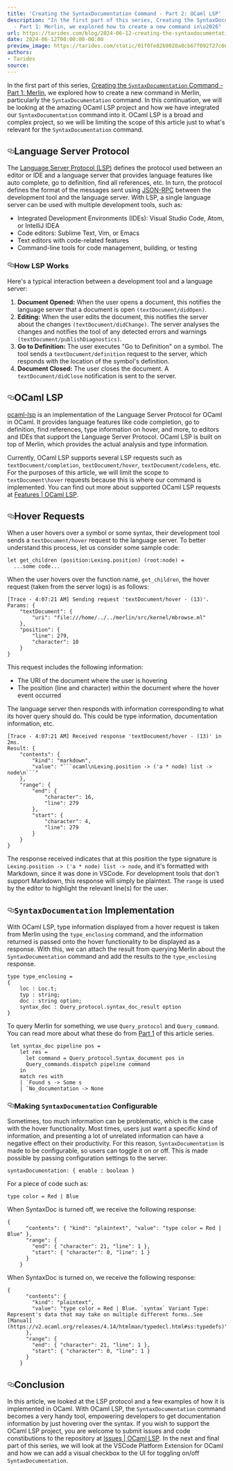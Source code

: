 ```yaml
---
title: 'Creating the SyntaxDocumentation Command - Part 2: OCaml LSP'
description: "In the first part of this series, Creating the SyntaxDocumentation Command
  - Part 1: Merlin, we explored how to create a new command in\u2026"
url: https://tarides.com/blog/2024-06-12-creating-the-syntaxdocumentation-command-part-2-ocaml-lsp
date: 2024-06-12T00:00:00-00:00
preview_image: https://tarides.com/static/01f0fe82b9020a8cb67f092f27c60876/0132d/ufo_hover.jpg
authors:
- Tarides
source:
---
```


<p>In the first part of this series, <a href="https://tarides.com/blog/2024-04-17-creating-the-syntaxdocumentation-command-part-1-merlin/">Creating the <code>SyntaxDocumentation</code> Command - Part 1: Merlin</a>, we explored how to create a new command in Merlin, particularly the <code>SyntaxDocumentation</code> command. In this continuation, we will be looking at the amazing OCaml LSP project and how we have integrated our <code>SyntaxDocumentation</code> command into it. OCaml LSP is a broad and complex project, so we will be limiting the scope of this article just to what's relevant for the <code>SyntaxDocumentation</code> command.</p>
<h2 style="position:relative;"><a href="https://tarides.com/feed.xml#language-server-protocol" aria-label="language server protocol permalink" class="anchor before"><svg aria-hidden="true" focusable="false" height="16" version="1.1" viewbox="0 0 16 16" width="16"><path fill-rule="evenodd" d="M4 9h1v1H4c-1.5 0-3-1.69-3-3.5S2.55 3 4 3h4c1.45 0 3 1.69 3 3.5 0 1.41-.91 2.72-2 3.25V8.59c.58-.45 1-1.27 1-2.09C10 5.22 8.98 4 8 4H4c-.98 0-2 1.22-2 2.5S3 9 4 9zm9-3h-1v1h1c1 0 2 1.22 2 2.5S13.98 12 13 12H9c-.98 0-2-1.22-2-2.5 0-.83.42-1.64 1-2.09V6.25c-1.09.53-2 1.84-2 3.25C6 11.31 7.55 13 9 13h4c1.45 0 3-1.69 3-3.5S14.5 6 13 6z"></path></svg></a>Language Server Protocol</h2>
<p>The <a href="https://microsoft.github.io/language-server-protocol/">Language Server Protocol (LSP)</a> defines the protocol used between an editor or IDE and a language server that provides language features like auto complete, go to definition, find all references, etc. In turn, the protocol defines the format of the messages sent using <a href="https://www.jsonrpc.org/">JSON-RPC</a> between the development tool and the language server. With LSP, a single language server can be used with multiple development tools, such as:</p>
<ul>
<li>Integrated Development Environments (IDEs): Visual Studio Code, Atom, or IntelliJ IDEA</li>
<li>Code editors: Sublime Text, Vim, or Emacs</li>
<li>Text editors with code-related features</li>
<li>Command-line tools for code management, building, or testing</li>
</ul>
<h3 style="position:relative;"><a href="https://tarides.com/feed.xml#how-lsp-works" aria-label="how lsp works permalink" class="anchor before"><svg aria-hidden="true" focusable="false" height="16" version="1.1" viewbox="0 0 16 16" width="16"><path fill-rule="evenodd" d="M4 9h1v1H4c-1.5 0-3-1.69-3-3.5S2.55 3 4 3h4c1.45 0 3 1.69 3 3.5 0 1.41-.91 2.72-2 3.25V8.59c.58-.45 1-1.27 1-2.09C10 5.22 8.98 4 8 4H4c-.98 0-2 1.22-2 2.5S3 9 4 9zm9-3h-1v1h1c1 0 2 1.22 2 2.5S13.98 12 13 12H9c-.98 0-2-1.22-2-2.5 0-.83.42-1.64 1-2.09V6.25c-1.09.53-2 1.84-2 3.25C6 11.31 7.55 13 9 13h4c1.45 0 3-1.69 3-3.5S14.5 6 13 6z"></path></svg></a>How LSP Works</h3>
<p>Here's a typical interaction between a development tool and a language server:</p>
<ol>
<li><strong>Document Opened:</strong> When the user opens a document, this notifies the language server that a document is open <code>(textDocument/didOpen)</code>.</li>
<li><strong>Editing:</strong> When the user edits the document, this notifies the server about the changes <code>(textDocument/didChange)</code>. The server analyses the changes and notifies the tool of any detected errors and warnings <code>(textDocument/publishDiagnostics)</code>.</li>
<li><strong>Go to Definition:</strong> The user executes &quot;Go to Definition&quot; on a symbol. The tool sends a <code>textDocument/definition</code> request to the server, which responds with the location of the symbol's definition.</li>
<li><strong>Document Closed:</strong> The user closes the document. A <code>textDocument/didClose</code> notification is sent to the server.</li>
</ol>
<h2 style="position:relative;"><a href="https://tarides.com/feed.xml#ocaml-lsp" aria-label="ocaml lsp permalink" class="anchor before"><svg aria-hidden="true" focusable="false" height="16" version="1.1" viewbox="0 0 16 16" width="16"><path fill-rule="evenodd" d="M4 9h1v1H4c-1.5 0-3-1.69-3-3.5S2.55 3 4 3h4c1.45 0 3 1.69 3 3.5 0 1.41-.91 2.72-2 3.25V8.59c.58-.45 1-1.27 1-2.09C10 5.22 8.98 4 8 4H4c-.98 0-2 1.22-2 2.5S3 9 4 9zm9-3h-1v1h1c1 0 2 1.22 2 2.5S13.98 12 13 12H9c-.98 0-2-1.22-2-2.5 0-.83.42-1.64 1-2.09V6.25c-1.09.53-2 1.84-2 3.25C6 11.31 7.55 13 9 13h4c1.45 0 3-1.69 3-3.5S14.5 6 13 6z"></path></svg></a>OCaml LSP</h2>
<p><a href="https://github.com/ocaml/ocaml-lsp">ocaml-lsp</a> is an implementation of the Language Server Protocol for OCaml in OCaml. It provides language features like code completion, go to definition, find references, type information on hover, and more, to editors and IDEs that support the Language Server Protocol. OCaml LSP is built on top of Merlin, which provides the actual analysis and type information.</p>
<p>Currently, OCaml LSP supports several LSP requests such as <code>textDocument/completion</code>, <code>textDocument/hover</code>, <code>textDocument/codelens</code>, etc. For the purposes of this article, we will limit the scope to <code>textDocument\hover</code> requests because this is where our command is implemented. You can find out more about supported OCaml LSP requests at <a href="https://github.com/ocaml/ocaml-lsp/tree/master?tab=readme-ov-file#features">Features | OCaml LSP</a>.</p>
<h2 style="position:relative;"><a href="https://tarides.com/feed.xml#hover-requests" aria-label="hover requests permalink" class="anchor before"><svg aria-hidden="true" focusable="false" height="16" version="1.1" viewbox="0 0 16 16" width="16"><path fill-rule="evenodd" d="M4 9h1v1H4c-1.5 0-3-1.69-3-3.5S2.55 3 4 3h4c1.45 0 3 1.69 3 3.5 0 1.41-.91 2.72-2 3.25V8.59c.58-.45 1-1.27 1-2.09C10 5.22 8.98 4 8 4H4c-.98 0-2 1.22-2 2.5S3 9 4 9zm9-3h-1v1h1c1 0 2 1.22 2 2.5S13.98 12 13 12H9c-.98 0-2-1.22-2-2.5 0-.83.42-1.64 1-2.09V6.25c-1.09.53-2 1.84-2 3.25C6 11.31 7.55 13 9 13h4c1.45 0 3-1.69 3-3.5S14.5 6 13 6z"></path></svg></a>Hover Requests</h2>
<p>When a user hovers over a symbol or some syntax, their development tool sends a <code>textDocument/hover</code> request to the language server. To better understand this process, let us consider some sample code:</p>
<div class="gatsby-highlight" data-language="ocaml"><pre class="language-ocaml"><code class="language-ocaml"><span class="token keyword">let</span> get_children <span class="token punctuation">(</span>position<span class="token punctuation">:</span>Lexing<span class="token punctuation">.</span>position<span class="token punctuation">)</span> <span class="token punctuation">(</span>root<span class="token punctuation">:</span>node<span class="token punctuation">)</span> <span class="token operator">=</span>
  <span class="token operator">..</span><span class="token punctuation">.</span>some code<span class="token operator">..</span><span class="token punctuation">.</span></code></pre></div>
<p>When the user hovers over the function name, <code>get_children</code>, the hover request (taken from the server logs) is as follows:</p>
<div class="gatsby-highlight" data-language="json"><pre class="language-json"><code class="language-json"><span class="token punctuation">[</span>Trace - <span class="token number">4</span><span class="token operator">:</span><span class="token number">07</span><span class="token operator">:</span><span class="token number">21</span> AM<span class="token punctuation">]</span> Sending request 'textDocument/hover - (<span class="token number">13</span>)'.
Params<span class="token operator">:</span> <span class="token punctuation">{</span>
    <span class="token property">&quot;textDocument&quot;</span><span class="token operator">:</span> <span class="token punctuation">{</span>
        <span class="token property">&quot;uri&quot;</span><span class="token operator">:</span> <span class="token string">&quot;file:///home/../../merlin/src/kernel/mbrowse.ml&quot;</span>
    <span class="token punctuation">}</span><span class="token punctuation">,</span>
    <span class="token property">&quot;position&quot;</span><span class="token operator">:</span> <span class="token punctuation">{</span>
        <span class="token property">&quot;line&quot;</span><span class="token operator">:</span> <span class="token number">279</span><span class="token punctuation">,</span>
        <span class="token property">&quot;character&quot;</span><span class="token operator">:</span> <span class="token number">10</span>
    <span class="token punctuation">}</span>
<span class="token punctuation">}</span></code></pre></div>
<p>This request includes the following information:</p>
<ul>
<li>The URI of the document where the user is hovering</li>
<li>The position (line and character) within the document where the hover event occurred</li>
</ul>
<p>The language server then responds with information corresponding to what its hover query should do. This could be type information, documentation information, etc.</p>
<div class="gatsby-highlight" data-language="json"><pre class="language-json"><code class="language-json"><span class="token punctuation">[</span>Trace - <span class="token number">4</span><span class="token operator">:</span><span class="token number">07</span><span class="token operator">:</span><span class="token number">21</span> AM<span class="token punctuation">]</span> Received response 'textDocument/hover - (<span class="token number">13</span>)' in 2ms.
Result<span class="token operator">:</span> <span class="token punctuation">{</span>
    <span class="token property">&quot;contents&quot;</span><span class="token operator">:</span> <span class="token punctuation">{</span>
        <span class="token property">&quot;kind&quot;</span><span class="token operator">:</span> <span class="token string">&quot;markdown&quot;</span><span class="token punctuation">,</span>
        <span class="token property">&quot;value&quot;</span><span class="token operator">:</span> <span class="token string">&quot;```ocaml\nLexing.position -&gt; ('a * node) list -&gt; node\n```&quot;</span>
    <span class="token punctuation">}</span><span class="token punctuation">,</span>
    <span class="token property">&quot;range&quot;</span><span class="token operator">:</span> <span class="token punctuation">{</span>
        <span class="token property">&quot;end&quot;</span><span class="token operator">:</span> <span class="token punctuation">{</span>
            <span class="token property">&quot;character&quot;</span><span class="token operator">:</span> <span class="token number">16</span><span class="token punctuation">,</span>
            <span class="token property">&quot;line&quot;</span><span class="token operator">:</span> <span class="token number">279</span>
        <span class="token punctuation">}</span><span class="token punctuation">,</span>
        <span class="token property">&quot;start&quot;</span><span class="token operator">:</span> <span class="token punctuation">{</span>
            <span class="token property">&quot;character&quot;</span><span class="token operator">:</span> <span class="token number">4</span><span class="token punctuation">,</span>
            <span class="token property">&quot;line&quot;</span><span class="token operator">:</span> <span class="token number">279</span>
        <span class="token punctuation">}</span>
    <span class="token punctuation">}</span>
<span class="token punctuation">}</span></code></pre></div>
<p>The response received indicates that at this position the type signature is <code>Lexing.position -&gt; ('a * node) list -&gt; node</code>, and it's formatted with Markdown, since it was done in VSCode. For development tools that don't support Markdown, this response will simply be plaintext. The <code>range</code> is used by the editor to highlight the relevant line(s) for the user.</p>
<h2 style="position:relative;"><a href="https://tarides.com/feed.xml#syntaxdocumentation-implementation" aria-label="syntaxdocumentation implementation permalink" class="anchor before"><svg aria-hidden="true" focusable="false" height="16" version="1.1" viewbox="0 0 16 16" width="16"><path fill-rule="evenodd" d="M4 9h1v1H4c-1.5 0-3-1.69-3-3.5S2.55 3 4 3h4c1.45 0 3 1.69 3 3.5 0 1.41-.91 2.72-2 3.25V8.59c.58-.45 1-1.27 1-2.09C10 5.22 8.98 4 8 4H4c-.98 0-2 1.22-2 2.5S3 9 4 9zm9-3h-1v1h1c1 0 2 1.22 2 2.5S13.98 12 13 12H9c-.98 0-2-1.22-2-2.5 0-.83.42-1.64 1-2.09V6.25c-1.09.53-2 1.84-2 3.25C6 11.31 7.55 13 9 13h4c1.45 0 3-1.69 3-3.5S14.5 6 13 6z"></path></svg></a><code>SyntaxDocumentation</code> Implementation</h2>
<p>With OCaml LSP, type information displayed from a hover request is taken from Merlin using the <code>type_enclosing</code> command, and the information returned is passed onto the hover functionality to be displayed as a response. With this, we can attach the result from querying Merlin about the <code>SyntaxDocumentation</code> command and add the results to the <code>type_enclosing</code> response.</p>
<div class="gatsby-highlight" data-language="ocaml"><pre class="language-ocaml"><code class="language-ocaml"><span class="token keyword">type</span> type_enclosing <span class="token operator">=</span>
<span class="token punctuation">{</span>
    loc <span class="token punctuation">:</span> Loc<span class="token punctuation">.</span>t<span class="token punctuation">;</span>
    typ <span class="token punctuation">:</span> string<span class="token punctuation">;</span>
    doc <span class="token punctuation">:</span> string option<span class="token punctuation">;</span>
    syntax_doc <span class="token punctuation">:</span> Query_protocol<span class="token punctuation">.</span>syntax_doc_result option
<span class="token punctuation">}</span></code></pre></div>
<p>To query Merlin for something, we use <code>Query_protocol</code> and <code>Query_command</code>. You can read more about what these do from <a href="https://tarides.com/blog/2024-04-17-creating-the-syntaxdocumentation-command-part-1-merlin/">Part 1</a> of this article series.</p>
<div class="gatsby-highlight" data-language="ocaml"><pre class="language-ocaml"><code class="language-ocaml"> <span class="token keyword">let</span> syntax_doc pipeline pos <span class="token operator">=</span>
    <span class="token keyword">let</span> res <span class="token operator">=</span>
      <span class="token keyword">let</span> command <span class="token operator">=</span> Query_protocol<span class="token punctuation">.</span>Syntax_document pos <span class="token keyword">in</span>
      Query_commands<span class="token punctuation">.</span>dispatch pipeline command
    <span class="token keyword">in</span>
    <span class="token keyword">match</span> res <span class="token keyword">with</span>
    <span class="token operator">|</span> <span class="token variant symbol">`Found</span> s <span class="token operator">-&gt;</span> Some s
    <span class="token operator">|</span> <span class="token variant symbol">`No_documentation</span> <span class="token operator">-&gt;</span> None</code></pre></div>
<h3 style="position:relative;"><a href="https://tarides.com/feed.xml#making-syntaxdocumentation-configurable" aria-label="making syntaxdocumentation configurable permalink" class="anchor before"><svg aria-hidden="true" focusable="false" height="16" version="1.1" viewbox="0 0 16 16" width="16"><path fill-rule="evenodd" d="M4 9h1v1H4c-1.5 0-3-1.69-3-3.5S2.55 3 4 3h4c1.45 0 3 1.69 3 3.5 0 1.41-.91 2.72-2 3.25V8.59c.58-.45 1-1.27 1-2.09C10 5.22 8.98 4 8 4H4c-.98 0-2 1.22-2 2.5S3 9 4 9zm9-3h-1v1h1c1 0 2 1.22 2 2.5S13.98 12 13 12H9c-.98 0-2-1.22-2-2.5 0-.83.42-1.64 1-2.09V6.25c-1.09.53-2 1.84-2 3.25C6 11.31 7.55 13 9 13h4c1.45 0 3-1.69 3-3.5S14.5 6 13 6z"></path></svg></a>Making <code>SyntaxDocumentation</code> Configurable</h3>
<p>Sometimes, too much information can be problematic, which is the case with the hover functionality. Most times, users just want a specific kind of information, and presenting a lot of unrelated information can have a negative effect on their productivity. For this reason, <code>SyntaxDocumentation</code> is made to be configurable, so users can toggle it on or off. This is made possible by passing configuration settings to the server.</p>
<div class="gatsby-highlight" data-language="ocaml"><pre class="language-ocaml"><code class="language-ocaml">syntaxDocumentation<span class="token punctuation">:</span> <span class="token punctuation">{</span> enable <span class="token punctuation">:</span> boolean <span class="token punctuation">}</span></code></pre></div>
<p>For a piece of code such as:</p>
<div class="gatsby-highlight" data-language="ocaml"><pre class="language-ocaml"><code class="language-ocaml"><span class="token keyword">type</span> color <span class="token operator">=</span> Red <span class="token operator">|</span> Blue</code></pre></div>
<p>When SyntaxDoc is turned off, we receive the following response:</p>
<div class="gatsby-highlight" data-language="json"><pre class="language-json"><code class="language-json"><span class="token punctuation">{</span>
      <span class="token property">&quot;contents&quot;</span><span class="token operator">:</span> <span class="token punctuation">{</span> <span class="token property">&quot;kind&quot;</span><span class="token operator">:</span> <span class="token string">&quot;plaintext&quot;</span><span class="token punctuation">,</span> <span class="token property">&quot;value&quot;</span><span class="token operator">:</span> <span class="token string">&quot;type color = Red | Blue&quot;</span> <span class="token punctuation">}</span><span class="token punctuation">,</span>
      <span class="token property">&quot;range&quot;</span><span class="token operator">:</span> <span class="token punctuation">{</span>
        <span class="token property">&quot;end&quot;</span><span class="token operator">:</span> <span class="token punctuation">{</span> <span class="token property">&quot;character&quot;</span><span class="token operator">:</span> <span class="token number">21</span><span class="token punctuation">,</span> <span class="token property">&quot;line&quot;</span><span class="token operator">:</span> <span class="token number">1</span> <span class="token punctuation">}</span><span class="token punctuation">,</span>
        <span class="token property">&quot;start&quot;</span><span class="token operator">:</span> <span class="token punctuation">{</span> <span class="token property">&quot;character&quot;</span><span class="token operator">:</span> <span class="token number">0</span><span class="token punctuation">,</span> <span class="token property">&quot;line&quot;</span><span class="token operator">:</span> <span class="token number">1</span> <span class="token punctuation">}</span>
      <span class="token punctuation">}</span>
    <span class="token punctuation">}</span></code></pre></div>
<p>When SyntaxDoc is turned on, we receive the following response:</p>
<div class="gatsby-highlight" data-language="json"><pre class="language-json"><code class="language-json"><span class="token punctuation">{</span>
      <span class="token property">&quot;contents&quot;</span><span class="token operator">:</span> <span class="token punctuation">{</span>
        <span class="token property">&quot;kind&quot;</span><span class="token operator">:</span> <span class="token string">&quot;plaintext&quot;</span><span class="token punctuation">,</span>
        <span class="token property">&quot;value&quot;</span><span class="token operator">:</span> <span class="token string">&quot;type color = Red | Blue. `syntax` Variant Type: Represent's data that may take on multiple different forms..See [Manual](https://v2.ocaml.org/releases/4.14/htmlman/typedecl.html#ss:typedefs)&quot;</span>
      <span class="token punctuation">}</span><span class="token punctuation">,</span>
      <span class="token property">&quot;range&quot;</span><span class="token operator">:</span> <span class="token punctuation">{</span>
        <span class="token property">&quot;end&quot;</span><span class="token operator">:</span> <span class="token punctuation">{</span> <span class="token property">&quot;character&quot;</span><span class="token operator">:</span> <span class="token number">21</span><span class="token punctuation">,</span> <span class="token property">&quot;line&quot;</span><span class="token operator">:</span> <span class="token number">1</span> <span class="token punctuation">}</span><span class="token punctuation">,</span>
        <span class="token property">&quot;start&quot;</span><span class="token operator">:</span> <span class="token punctuation">{</span> <span class="token property">&quot;character&quot;</span><span class="token operator">:</span> <span class="token number">0</span><span class="token punctuation">,</span> <span class="token property">&quot;line&quot;</span><span class="token operator">:</span> <span class="token number">1</span> <span class="token punctuation">}</span>
      <span class="token punctuation">}</span>
    <span class="token punctuation">}</span></code></pre></div>
<h2 style="position:relative;"><a href="https://tarides.com/feed.xml#conclusion" aria-label="conclusion permalink" class="anchor before"><svg aria-hidden="true" focusable="false" height="16" version="1.1" viewbox="0 0 16 16" width="16"><path fill-rule="evenodd" d="M4 9h1v1H4c-1.5 0-3-1.69-3-3.5S2.55 3 4 3h4c1.45 0 3 1.69 3 3.5 0 1.41-.91 2.72-2 3.25V8.59c.58-.45 1-1.27 1-2.09C10 5.22 8.98 4 8 4H4c-.98 0-2 1.22-2 2.5S3 9 4 9zm9-3h-1v1h1c1 0 2 1.22 2 2.5S13.98 12 13 12H9c-.98 0-2-1.22-2-2.5 0-.83.42-1.64 1-2.09V6.25c-1.09.53-2 1.84-2 3.25C6 11.31 7.55 13 9 13h4c1.45 0 3-1.69 3-3.5S14.5 6 13 6z"></path></svg></a>Conclusion</h2>
<p>In this article, we looked at the LSP protocol and a few examples of how it is implemented in OCaml. With OCaml LSP, the <code>SyntaxDocumentation</code> command becomes a very handy tool, empowering developers to get documentation information by just hovering over the syntax. If you wish to support the OCaml LSP project, you are welcome to submit issues and code constibutions to the repository at <a href="https://github.com/ocaml/ocaml-lsp/issues">Issues | OCaml LSP</a>. In the next and final part of this series, we will look at the VSCode Platform Extension for OCaml and how we can add a visual checkbox to the UI for toggling on/off <code>SyntaxDocumentation</code>.</p>
